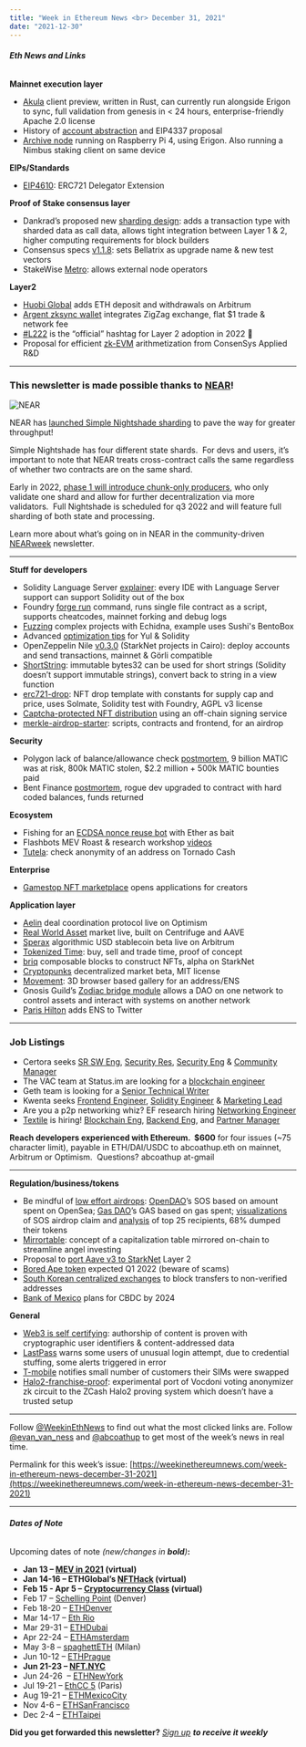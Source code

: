 ```yaml
---
title: "Week in Ethereum News <br> December 31, 2021"
date: "2021-12-30"
---
```


###### **Eth News and Links**

**Mainnet execution layer**

- [Akula](https://medium.com/@vorot93/meet-akula-the-fastest-ethereum-implementation-ever-built-58eaca244c39) client preview, written in Rust, can currently run alongside Erigon to sync, full validation from genesis in < 24 hours, enterprise-friendly Apache 2.0 license
- History of [account abstraction](https://medium.com/nethermind-eth/the-history-and-future-of-account-abstraction-10cb097ebdc8) and EIP4337 proposal
- [Archive node](https://twitter.com/EthereumOnARM/status/1476110668789125120) running on Raspberry Pi 4, using Erigon. Also running a Nimbus staking client on same device

**EIPs/Standards**

- [EIP4610](https://github.com/ethereum/EIPs/blob/6676c5710e2e64942f12ba1f5c28b390bde138d5/EIPS/eip-4610.md): ERC721 Delegator Extension 

**Proof of Stake consensus layer**

- Dankrad’s proposed new [sharding design](https://notes.ethereum.org/@dankrad/new_sharding): adds a transaction type with sharded data as call data, allows tight integration between Layer 1 & 2, higher computing requirements for block builders
- Consensus specs [v1.1.8](https://github.com/ethereum/consensus-specs/releases/tag/v1.1.8): sets Bellatrix as upgrade name & new test vectors
- StakeWise [Metro](https://stakewise.medium.com/a-new-era-for-stakewise-decentralizing-the-architecture-e598fde75ea8): allows external node operators

**Layer2**

- [Huobi Global](https://www.huobi.ma/support/en-us/detail/84894749060248) adds ETH deposit and withdrawals on Arbitrum
- [Argent zksync wallet](https://www.argent.xyz/blog/trading-is-now-live-on-l2/) integrates ZigZag exchange, flat $1 trade & network fee
- [#L222](https://twitter.com/kaiynne/status/1475623704147099651) is the “official” hashtag for Layer 2 adoption in 2022 🦆
- Proposal for efficient [zk-EVM](https://ethresear.ch/t/a-zk-evm-specification/11549) arithmetization from ConsenSys Applied R&D

* * *

### **This newsletter is made possible thanks to [NEAR](https://near.org/)!**

![NEAR](https://weekinethereumnews.com/wp-content/uploads/2021/10/near_logo_stack.jpg)

NEAR has [launched Simple Nightshade sharding](https://near.org/blog/near-launches-nightshade-sharding-paving-the-way-for-mass-adoption/) to pave the way for greater throughput!

Simple Nightshade has four different state shards.  For devs and users, it’s important to note that NEAR treats cross-contract calls the same regardless of whether two contracts are on the same shard.

Early in 2022, [phase 1 will introduce chunk-only producers](https://near.org/decentralize/), who only validate one shard and allow for further decentralization via more validators.  Full Nightshade is scheduled for q3 2022 and will feature full sharding of both state and processing.

Learn more about what’s going on in NEAR in the community-driven [NEARweek](https://nearweek.com/) newsletter.

* * *

**Stuff for developers**

- Solidity Language Server [explainer](https://twitter.com/solidity_lang/status/1476212072623005702?s=20): every IDE with Language Server support can support Solidity out of the box
- Foundry [forge run](https://github.com/gakonst/foundry/pull/324) command, runs single file contract as a script, supports cheatcodes, mainnet forking and debug logs
- [Fuzzing](https://ventral.digital/posts/2021/12/21/fuzzing-complex-projects-with-echidna-sushi-bentobox) complex projects with Echidna, example uses Sushi's BentoBox
- Advanced [optimization tips](https://hackmd.io/@gn56kcRBQc6mOi7LCgbv1g/rJez8O8st) for Yul & Solidity 
- OpenZeppelin Nile [v0.3.0](https://github.com/OpenZeppelin/nile/releases/tag/v0.3.0) (StarkNet projects in Cairo): deploy accounts and send transactions, mainnet & Görli compatible
- [ShortString](https://twitter.com/frangio_/status/1476305797449670660): immutable bytes32 can be used for short strings (Solidity doesn’t support immutable strings), convert back to string in a view function
- [erc721-drop](https://github.com/m1guelpf/erc721-drop): NFT drop template with constants for supply cap and price, uses Solmate, Solidity test with Foundry, AGPL v3 license
- [Captcha-protected NFT distribution](https://forum.openzeppelin.com/t/human-first-nft-mints/21921) using an off-chain signing service
- [merkle-airdrop-starter](https://github.com/Anish-Agnihotri/merkle-airdrop-starter): scripts, contracts and frontend, for an airdrop

**Security**

- Polygon lack of balance/allowance check [postmortem](https://medium.com/immunefi/polygon-lack-of-balance-check-bugfix-postmortem-2-2m-bounty-64ec66c24c7d), 9 billion MATIC was at risk, 800k MATIC stolen, $2.2 million + 500k MATIC bounties paid
- Bent Finance [postmortem](https://bentfi.medium.com/we-got-bent-how-we-got-exploited-and-recovered-stronger-1ebdeb44c5d7), rogue dev upgraded to contract with hard coded balances, funds returned

**Ecosystem**

- Fishing for an [ECDSA nonce reuse bot](https://www.bertcmiller.com/2021/12/28/glimpse_nonce_reuse.html) with Ether as bait
- Flashbots MEV Roast & research workshop [videos](https://www.youtube.com/channel/UCclbTgsnYUy3vmrptIqCmqQ)
- [Tutela](https://medium.com/@wmctighe_4577/tutela-tornado-cash-pool-anonymity-set-auditor-3c196d0cdf06): check anonymity of an address on Tornado Cash

**Enterprise**

- [Gamestop NFT marketplace](https://nft.gamestop.com/) opens applications for creators

**Application layer**

- [Aelin](https://mirror.xyz/seldon.eth/iwUxGuwCSe7uHPTBJyNAcF1XOsX-cYAFga860EYlLTw) deal coordination protocol live on Optimism
- [Real World Asset](https://medium.com/centrifuge/rwa-market-the-aave-market-for-real-world-assets-goes-live-48976b984dde) market live, built on Centrifuge and AAVE
- [Sperax](https://twitter.com/SperaxUSD/status/1474242087839096832) algorithmic USD stablecoin beta live on Arbitrum
- [Tokenized Time](https://mirror.xyz/0xB297faf8C856699F5A2163F8682Dbe4D5dc892fd/HeruNhvXhxXkYznRQ-evbhvQRzN-ufTDg4tmsGOzpZA): buy, sell and trade time, proof of concept
- [briq](https://twitter.com/briqs_/status/1475508112857698310) composable blocks to construct NFTs, alpha on StarkNet
- [Cryptopunks](https://www.larvalabs.com/blog/2021-11-11-18-0/open-sourcing-a-new-interface-for-the-cryptopunks-market) decentralized market beta, MIT license
- [Movement](https://twitter.com/cinematic_dev/status/1476261848890626053): 3D browser based gallery for an address/ENS
- Gnosis Guild’s [Zodiac bridge module](https://twitter.com/gnosisguild/status/1475499147348295680) allows a DAO on one network to control assets and interact with systems on another network
- [Paris Hilton](https://twitter.com/ethleaderboard/status/1476647213044416512) adds ENS to Twitter

* * *

### **Job Listings**

- Certora seeks [SR SW Eng](https://www.certora.com/#careers), [Security Res](https://www.certora.com/#careers), [Security Eng](https://www.certora.com/#careers) & [Community Manager](https://www.certora.com/#careers)
- The VAC team at Status.im are looking for a [blockchain engineer](https://jobs.status.im/?gh_jid=3712494)
- Geth team is looking for a [Senior Technical Writer](https://ethereum.bamboohr.com/jobs/view.php?id=51&source=weekinethnews)
- Kwenta seeks [Frontend Engineer](https://blog.kwenta.io/kwenta-open-position-front-end-developer/), [Solidity Engineer](https://blog.kwenta.io/kwenta-open-position-solidity-engineer/) & [Marketing Lead](https://blog.kwenta.io/kwenta-open-position-marketing-manager/)
- Are you a p2p networking whiz? EF research hiring [Networking Engineer](https://ethereum.bamboohr.com/jobs/view.php?id=54&source=weekinethnews)
- [Textile](https://textile.io/) is hiring! [Blockchain Eng](https://grnh.se/f093ec154us), [Backend Eng](https://grnh.se/526aef8d4us), and [Partner Manager](https://grnh.se/06c1dfdf4us)

**Reach developers experienced with Ethereum.  $600** for four issues (~75 character limit), payable in ETH/DAI/USDC to abcoathup.eth on mainnet, Arbitrum or Optimism.  Questions? abcoathup at-gmail

* * *

**Regulation/business/tokens**

- Be mindful of [low effort airdrops](https://twitter.com/AndreCronjeTech/status/1476162044927819781): [OpenDAO](https://www.theopendao.com/)’s SOS based on amount spent on OpenSea; [Gas DAO](https://mirror.xyz/gasdao.eth/AwZGIpiVuIOkcwUaKqn4ZdcI4MetmYmvVdnuZsNZlaQ)’s GAS based on gas spent; [visualizations](https://twitter.com/takenstheorem/status/1476089648694931460) of SOS airdrop claim and [analysis](https://twitter.com/asvanevik/status/1476165444549726210) of top 25 recipients, 68% dumped their tokens
- [Mirrortable](https://balajis.com/mirrortable/): concept of a capitalization table mirrored on-chain to streamline angel investing
- Proposal to [port Aave v3 to StarkNet](https://governance.aave.com/t/arc-deploying-aave-on-starknet/6726) Layer 2
- [Bored Ape token](https://twitter.com/boredapeyc/status/1446569318540615681) expected Q1 2022 (beware of scams)
- [South Korean centralized exchanges](https://cointelegraph.com/news/south-korea-crypto-exchanges-to-follow-coinone-in-verifying-private-wallets) to block transfers to non-verified addresses
- [Bank of Mexico](https://twitter.com/GobiernoMX/status/1476376240873517061) plans for CBDC by 2024

**General**

- [Web3 is self certifying](https://jaygraber.medium.com/web3-is-self-certifying-9dad77fd8d81): authorship of content is proven with cryptographic user identifiers & content-addressed data
- [LastPass](https://blog.lastpass.com/2021/12/unusual-attempted-login-activity-how-lastpass-protects-you/) warns some users of unusual login attempt, due to credential stuffing, some alerts triggered in error
- [T-mobile](https://www.bleepingcomputer.com/news/security/t-mobile-says-new-data-breach-caused-by-sim-swap-attacks/) notifies small number of customers their SIMs were swapped
- [Halo2-franchise-proof](https://github.com/vocdoni/halo2-franchise-proof): experimental port of Vocdoni voting anonymizer zk circuit to the ZCash Halo2 proving system which doesn’t have a trusted setup

* * *

Follow [@WeekinEthNews](https://twitter.com/WeekInEthNews) to find out what the most clicked links are. Follow [@evan\_van\_ness](https://twitter.com/evan_van_ness) and [@abcoathup](https://twitter.com/abcoathup) to get most of the week’s news in real time.

Permalink for this week’s issue: [https://weekinethereumnews.com/week-in-ethereum-news-december-31-2021](https://weekinethereumnews.com/week-in-ethereum-news-december-31-2021)

* * *

###### **Dates of Note**

Upcoming dates of note _(new/changes in **bold**)_**:**

- **Jan 13 – [MEV in 2021](https://github.com/flashbots/mev-research/issues/68) (virtual)**
- ****Jan 14-16 – ETHGlobal**’s [NFTHack](https://nft.ethglobal.com/) (virtual)**
- **Feb 15 - Apr 5 – [Cryptocurrency Class](https://mirror.xyz/0xaFaBa30769374EA0F971300dE79c62Bf94B464d5/oGqGP2NOK9g7QPl1sMKkzql_Fh0P6hKbpYLZ-EkQTXU) (virtual)** 
- Feb 17 – [Schelling Point](https://schellingpoint.gitcoin.co/) (Denver) 
- Feb 18-20 – [ETHDenver](https://www.ethdenver.com/)
- Mar 14-17 – [Eth Rio](https://www.ethrio.org/)
- Mar 29-31 – [ETHDubai](https://www.ethdubaiconf.org/)
- Apr 22-24 – [ETHAmsterdam](https://amsterdam.ethglobal.com/)
- May 3-8 – [spaghettETH](http://spaghett-eth.com/) (Milan)
- Jun 10-12 – [ETHPrague](https://ethprague.com/)
- **Jun 21-23 – [NFT.NYC](https://www.nft.nyc/)** 
- Jun 24-26  – [ETHNewYork](https://ethglobal.medium.com/announcing-the-ethglobal-2022-season-51a7906bb3a4) 
- Jul 19-21 – [EthCC 5](https://ethcc.io/) (Paris)
- Aug 19-21 – [ETHMexicoCity](https://ethglobal.medium.com/announcing-the-ethglobal-2022-season-51a7906bb3a4)
- Nov 4-6 – [ETHSanFrancisco](https://ethglobal.medium.com/announcing-the-ethglobal-2022-season-51a7906bb3a4)
- Dec 2-4 – [ETHTaipei](https://ethglobal.medium.com/announcing-the-ethglobal-2022-season-51a7906bb3a4)

**Did you get forwarded this newsletter?** _[Sign up](https://weekinethereum.substack.com/subscribe#about) **to receive it weekly**_
